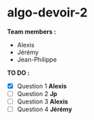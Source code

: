 # algo-devoir-2  

**Team members :**  
- Alexis  
- Jérémy  
- Jean-Philippe  

**TO DO :**  
- [x]  Question 1  **Alexis**
- [ ]  Question 2  **Jp**
- [ ]  Question 3  **Alexis**  
- [ ]  Question 4  **Jérémy**  
